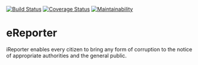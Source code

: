 [![Build Status](https://travis-ci.org/hustlaviola/eReporter.svg?branch=develop)](https://travis-ci.org/hustlaviola/eReporter)
[![Coverage Status](https://coveralls.io/repos/github/hustlaviola/eReporter/badge.svg)](https://coveralls.io/github/hustlaviola/eReporter)
[![Maintainability](https://api.codeclimate.com/v1/badges/123e7a0c1c6ab4e5e0b9/maintainability)](https://codeclimate.com/github/hustlaviola/eReporter/maintainability)

# eReporter
iReporter enables every citizen to bring any form of corruption to the notice of appropriate authorities and the general public.
